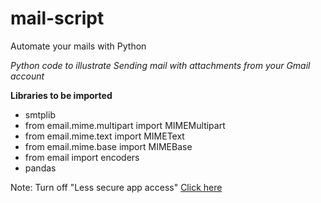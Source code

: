# mail-script
Automate your mails with Python


*Python code to illustrate Sending mail with attachments from your Gmail account*

**Libraries to be imported**
- smtplib 
- from email.mime.multipart import MIMEMultipart 
- from email.mime.text import MIMEText 
- from email.mime.base import MIMEBase 
- from email import encoders 
- pandas


Note: Turn off "Less secure app access" [Click here](https://support.google.com/accounts/answer/6010255?hl=en)
